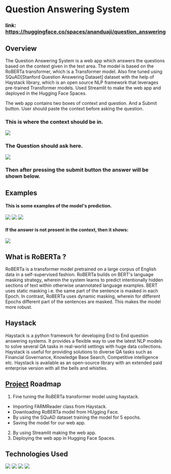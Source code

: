 # Question Answering System
### link: https://huggingface.co/spaces/ananduaji/question_answering

## Overview
The Question Answering System is a web app which answers the questions based on the context given in the text area. The model is based on the RoBERTa transformer, which is a Transformer model. Also fine tuned using SQuAD[Stanford Question Answering Dataset] dataset with the help of Haystack library, which is an open source NLP framework that leverages pre-trained Transformer models. Used Streamlit to make the web app and deployed in the Hugging Face Spaces.

The web app contains two boxes of context and question. And a Submit button. User should paste the context before asking the question.

### This is where the context should be in.
![](https://user-images.githubusercontent.com/90780162/203083779-b2c41c60-d488-47ce-afe9-8eb9facae9bf.png)
### The Question should ask here.
![](https://user-images.githubusercontent.com/90780162/203083759-6f929ad6-f53b-48ba-9935-8bb669e3f623.png)
### Then after pressing the submit button the answer will be shown below.

## Examples
#### This is some examples of the model's prediction.
![](https://user-images.githubusercontent.com/90780162/203084302-aff316d4-f8a7-4bc6-a998-9a82bb466eea.png)
![](https://user-images.githubusercontent.com/90780162/203084297-8ba867bb-3bec-445d-8824-ea0edd385431.png)
![](https://user-images.githubusercontent.com/90780162/203084288-67d9f676-778b-41f9-b784-c261ff74ef51.png)
#### If the answer is not present in the context, then it shows:
![](https://user-images.githubusercontent.com/90780162/203087941-347137e2-d022-49ac-83c9-68ba4f21be80.png)
## What is RoBERTa ?
RoBERTa is a transformer model pretrained on a large corpus of English data in a self-supervised fashion. RoBERTa builds on BERT's language masking strategy, wherein the system learns to predict intentionally hidden sections of text within otherwise unannotated language examples. BERT uses static masking i.e. the same part of the sentence is masked in each Epoch. In contrast, RoBERTa uses dynamic masking, wherein for different Epochs different part of the sentences are masked. This makes the model more robust.

## Haystack
Haystack is a python framework for developing End to End question answering systems. It provides a flexible way to use the latest NLP models to solve several QA tasks in real-world settings with huge data collections. Haystack is useful for providing solutions to diverse QA tasks such as Financial Governance, Knowledge Base Search, Competitive intelligence etc. Haystack is available as an open-source library with an extended paid enterprise version with all the bells and whistles. 


## [Project](https://huggingface.co/spaces/ananduaji/question_answering) Roadmap
1. Fine tuning the RoBERTa transformer model using haystack.
  - Importing FARMReader class from Haystack.
  - Downloading RoBERTa model from HUgging Face.
  - By using the SQuAD dataset training the model for 5 epochs.
  - Saving the model for our web app.
2. By using Streamlit making the web app.
3. Deploying the web app in Hugging Face Spaces.


 ## Technologies Used
 ![](https://user-images.githubusercontent.com/90780162/203093353-662fc4a1-9b4c-47e9-ba5b-f5504e77addd.png)
 ![](https://user-images.githubusercontent.com/90780162/203093344-4234de9c-cea5-4402-a774-79ff955e8446.png)
 ![](https://user-images.githubusercontent.com/90780162/203093359-ec923e1f-fcbe-4678-b463-e545e4c34011.png)
 ![](https://user-images.githubusercontent.com/90780162/203093349-2e50463c-2b28-44f7-af33-dc9c5796211b.jpeg)
 


